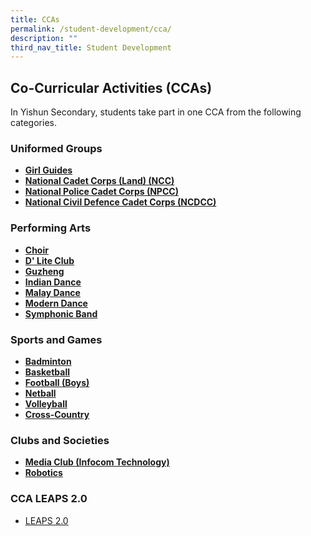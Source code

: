 ```yaml
---
title: CCAs
permalink: /student-development/cca/
description: ""
third_nav_title: Student Development
---
```

## Co-Curricular Activities (CCAs)

In Yishun Secondary, students take part in one CCA from the following categories. 

### Uniformed Groups

* **[Girl Guides](/cca/uniformed-groups/girl-guides/)**
* **[National Cadet Corps (Land) (NCC)](/cca/uniformed-groups/ncc/)**
* **[National Police Cadet Corps (NPCC)](/cca/uniformed-groups/npcc/)**
* **[National Civil Defence Cadet Corps (NCDCC)](/cca/uniformed-groups/ncdcc/)**



### Performing Arts
* **[Choir](/cca/performing-arts/choir/)**
* **[D' Lite Club](/cca/performing-arts/dlite-club/)**
* **[Guzheng](/cca/performing-arts/guzheng/)**
* **[Indian Dance](/cca/performing-arts/indian-dance/)**
* **[Malay Dance](/cca/performing-arts/malay-dance/)**
* **[Modern Dance](/cca/performing-arts/modern-dance/)**
* **[Symphonic Band](/cca/performing-arts/symphonic-band/)**


### Sports and Games
* **[Badminton](/cca/sports-and-games/badminton/)**
* **[Basketball](/cca/sports-and-games/basketball/)**
* **[Football (Boys)](/cca/sports-and-games/football/)**
* **[Netball](/cca/sports-and-games/netball/)**
* **[Volleyball](/cca/sports-and-games/volleyball/)**
* **[Cross-Country](/cca/sports-and-games/cross-country/)**


### Clubs and Societies
* **[Media Club (Infocom Technology)](/cca/clubs-and-societies/media-club/)**
* **[Robotics](/cca/clubs-and-societies/robotics/)**


### CCA LEAPS 2.0

*   [LEAPS 2.0](https://yishunsec.moe.edu.sg/qql/slot/u276/Holistic%20Education/Student%20Development/CCA/CCA%20LEAPS%202.0/LEAPS-2.0-Parents.pdf)